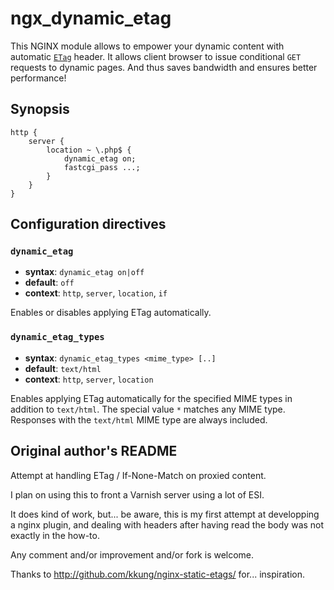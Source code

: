 # ngx_dynamic_etag

This NGINX module allows to empower your dynamic content with automatic [`ETag`](https://developer.mozilla.org/en-US/docs/Web/HTTP/Headers/ETag)
header. It allows client browser to issue conditional `GET` requests to 
dynamic pages. And thus saves bandwidth and ensures better performance! 

## Synopsis

```
http {
    server {
        location ~ \.php$ {
            dynamic_etag on;
            fastcgi_pass ...;
        }
    }
}
```

## Configuration directives

### `dynamic_etag`

- **syntax**: `dynamic_etag on|off`
- **default**: `off`
- **context**: `http`, `server`, `location`, `if`

Enables or disables applying ETag automatically.

### `dynamic_etag_types`

- **syntax**: `dynamic_etag_types <mime_type> [..]`
- **default**: `text/html`
- **context**: `http`, `server`, `location`

Enables applying ETag automatically for the specified MIME types
in addition to `text/html`. The special value `*` matches any MIME type.
Responses with the `text/html` MIME type are always included.

## Original author's README

Attempt at handling ETag / If-None-Match on proxied content.

I plan on using this to front a Varnish server using a lot of ESI.

It does kind of work, but... be aware, this is my first attempt at developping
a nginx plugin, and dealing with headers after having read the body was not
exactly in the how-to.

Any comment and/or improvement and/or fork is welcome.

Thanks to http://github.com/kkung/nginx-static-etags/ for... inspiration.
